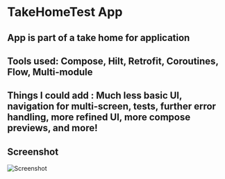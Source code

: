 # TakeHomeTest App

## App is part of a take home for application

## Tools used: Compose, Hilt, Retrofit, Coroutines, Flow, Multi-module

## Things I could add : Much less basic UI, navigation for multi-screen, tests, further error handling, more refined UI, more compose previews, and more! 

## Screenshot
![Screenshot](images/screenshot.png)
